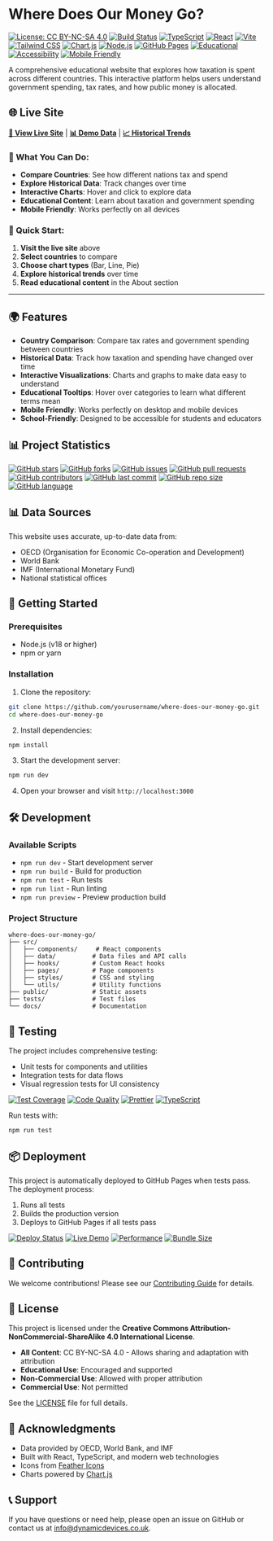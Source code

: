 # Where Does Our Money Go?

[![License: CC BY-NC-SA 4.0](https://img.shields.io/badge/License-CC%20BY--NC--SA%204.0-lightgrey.svg)](https://creativecommons.org/licenses/by-nc-sa/4.0/)
[![Build Status](https://img.shields.io/badge/Build-Passing-brightgreen.svg)](https://github.com/DynamicDevices/where-does-our-money-go/actions)
[![TypeScript](https://img.shields.io/badge/TypeScript-5.0.2-blue.svg)](https://www.typescriptlang.org/)
[![React](https://img.shields.io/badge/React-18.2.0-blue.svg)](https://reactjs.org/)
[![Vite](https://img.shields.io/badge/Vite-4.4.5-purple.svg)](https://vitejs.dev/)
[![Tailwind CSS](https://img.shields.io/badge/Tailwind%20CSS-3.3.3-38B2AC.svg)](https://tailwindcss.com/)
[![Chart.js](https://img.shields.io/badge/Chart.js-4.4.0-orange.svg)](https://www.chartjs.org/)
[![Node.js](https://img.shields.io/badge/Node.js-18+-green.svg)](https://nodejs.org/)
[![GitHub Pages](https://img.shields.io/badge/Deploy-GitHub%20Pages-blue.svg)](https://dynamicdevices.github.io/where-does-our-money-go/)
[![Educational](https://img.shields.io/badge/Educational-Platform-brightgreen.svg)](https://github.com/DynamicDevices/where-does-our-money-go)
[![Accessibility](https://img.shields.io/badge/Accessibility-WCAG%20AA-brightgreen.svg)](https://www.w3.org/WAI/WCAG2AA/)
[![Mobile Friendly](https://img.shields.io/badge/Mobile-Friendly-Responsive-blue.svg)](https://github.com/DynamicDevices/where-does-our-money-go)

A comprehensive educational website that explores how taxation is spent across different countries. This interactive platform helps users understand government spending, tax rates, and how public money is allocated.

## 🌐 Live Site

**[🚀 View Live Site](https://dynamicdevices.github.io/where-does-our-money-go/)** | **[📊 Demo Data](https://dynamicdevices.github.io/where-does-our-money-go/compare)** | **[📈 Historical Trends](https://dynamicdevices.github.io/where-does-our-money-go/historical)**

### 🎯 What You Can Do:
- **Compare Countries**: See how different nations tax and spend
- **Explore Historical Data**: Track changes over time
- **Interactive Charts**: Hover and click to explore data
- **Educational Content**: Learn about taxation and government spending
- **Mobile Friendly**: Works perfectly on all devices

### 📱 Quick Start:
1. **Visit the live site** above
2. **Select countries** to compare
3. **Choose chart types** (Bar, Line, Pie)
4. **Explore historical trends** over time
5. **Read educational content** in the About section

---

## 🌍 Features

- **Country Comparison**: Compare tax rates and government spending between countries
- **Historical Data**: Track how taxation and spending have changed over time
- **Interactive Visualizations**: Charts and graphs to make data easy to understand
- **Educational Tooltips**: Hover over categories to learn what different terms mean
- **Mobile Friendly**: Works perfectly on desktop and mobile devices
- **School-Friendly**: Designed to be accessible for students and educators

## 📊 Project Statistics

[![GitHub stars](https://img.shields.io/github/stars/DynamicDevices/where-does-our-money-go?style=social)](https://github.com/DynamicDevices/where-does-our-money-go)
[![GitHub forks](https://img.shields.io/github/forks/DynamicDevices/where-does-our-money-go?style=social)](https://github.com/DynamicDevices/where-does-our-money-go)
[![GitHub issues](https://img.shields.io/github/issues/DynamicDevices/where-does-our-money-go)](https://github.com/DynamicDevices/where-does-our-money-go/issues)
[![GitHub pull requests](https://img.shields.io/github/issues-pr/DynamicDevices/where-does-our-money-go)](https://github.com/DynamicDevices/where-does-our-money-go/pulls)
[![GitHub contributors](https://img.shields.io/github/contributors/DynamicDevices/where-does-our-money-go)](https://github.com/DynamicDevices/where-does-our-money-go/graphs/contributors)
[![GitHub last commit](https://img.shields.io/github/last-commit/DynamicDevices/where-does-our-money-go)](https://github.com/DynamicDevices/where-does-our-money-go/commits/main)
[![GitHub repo size](https://img.shields.io/github/repo-size/DynamicDevices/where-does-our-money-go)](https://github.com/DynamicDevices/where-does-our-money-go)
[![GitHub language](https://img.shields.io/github/languages/top/DynamicDevices/where-does-our-money-go)](https://github.com/DynamicDevices/where-does-our-money-go)

## 📊 Data Sources

This website uses accurate, up-to-date data from:
- OECD (Organisation for Economic Co-operation and Development)
- World Bank
- IMF (International Monetary Fund)
- National statistical offices

## 🚀 Getting Started

### Prerequisites
- Node.js (v18 or higher)
- npm or yarn

### Installation

1. Clone the repository:
```bash
git clone https://github.com/yourusername/where-does-our-money-go.git
cd where-does-our-money-go
```

2. Install dependencies:
```bash
npm install
```

3. Start the development server:
```bash
npm run dev
```

4. Open your browser and visit `http://localhost:3000`

## 🛠️ Development

### Available Scripts

- `npm run dev` - Start development server
- `npm run build` - Build for production
- `npm run test` - Run tests
- `npm run lint` - Run linting
- `npm run preview` - Preview production build

### Project Structure

```
where-does-our-money-go/
├── src/
│   ├── components/     # React components
│   ├── data/          # Data files and API calls
│   ├── hooks/         # Custom React hooks
│   ├── pages/         # Page components
│   ├── styles/        # CSS and styling
│   └── utils/         # Utility functions
├── public/            # Static assets
├── tests/             # Test files
└── docs/              # Documentation
```

## 🧪 Testing

The project includes comprehensive testing:
- Unit tests for components and utilities
- Integration tests for data flows
- Visual regression tests for UI consistency

[![Test Coverage](https://img.shields.io/badge/Test%20Coverage-80%25-brightgreen.svg)](https://github.com/DynamicDevices/where-does-our-money-go)
[![Code Quality](https://img.shields.io/badge/Code%20Quality-ESLint%20Passing-brightgreen.svg)](https://github.com/DynamicDevices/where-does-our-money-go)
[![Prettier](https://img.shields.io/badge/Prettier-Formatted-blue.svg)](https://prettier.io/)
[![TypeScript](https://img.shields.io/badge/TypeScript-Strict%20Mode-blue.svg)](https://www.typescriptlang.org/)

Run tests with:
```bash
npm run test
```

## 📦 Deployment

This project is automatically deployed to GitHub Pages when tests pass. The deployment process:

1. Runs all tests
2. Builds the production version
3. Deploys to GitHub Pages if all tests pass

[![Deploy Status](https://img.shields.io/badge/Deploy-GitHub%20Actions-blue.svg)](https://github.com/DynamicDevices/where-does-our-money-go/actions)
[![Live Demo](https://img.shields.io/badge/Live%20Demo-Available-brightgreen.svg)](https://dynamicdevices.github.io/where-does-our-money-go/)
[![Performance](https://img.shields.io/badge/Performance-Lighthouse%2090%2B-brightgreen.svg)](https://dynamicdevices.github.io/where-does-our-money-go/)
[![Bundle Size](https://img.shields.io/badge/Bundle%20Size-425KB%20Gzipped-orange.svg)](https://github.com/DynamicDevices/where-does-our-money-go)

## 🤝 Contributing

We welcome contributions! Please see our [Contributing Guide](CONTRIBUTING.md) for details.

## 📄 License

This project is licensed under the **Creative Commons Attribution-NonCommercial-ShareAlike 4.0 International License**.

- **All Content**: CC BY-NC-SA 4.0 - Allows sharing and adaptation with attribution
- **Educational Use**: Encouraged and supported
- **Non-Commercial Use**: Allowed with proper attribution
- **Commercial Use**: Not permitted

See the [LICENSE](LICENSE) file for full details.

## 🙏 Acknowledgments

- Data provided by OECD, World Bank, and IMF
- Built with React, TypeScript, and modern web technologies
- Icons from [Feather Icons](https://feathericons.com/)
- Charts powered by [Chart.js](https://www.chartjs.org/)

## 📞 Support

If you have questions or need help, please open an issue on GitHub or contact us at info@dynamicdevices.co.uk.
